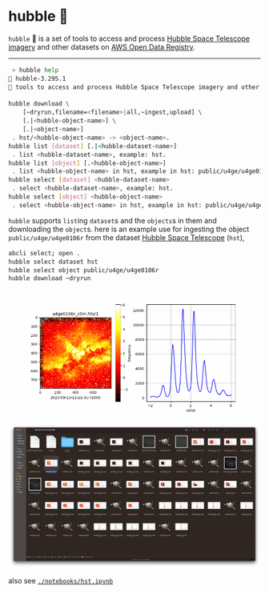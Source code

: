 # hubble 🔭

`hubble` 🔭 is a set of tools to access and process [Hubble Space Telescope imagery](https://registry.opendata.aws/hst/) and other datasets on [AWS Open Data Registry](https://registry.opendata.aws/). 

---

```bash
 > hubble help
🔭 hubble-3.295.1
🔭 tools to access and process Hubble Space Telescope imagery and other datasets on AWS Open Data Registry.

hubble download \
	[~dryrun,filename=<filename>|all,~ingest,upload] \
	[.|<hubble-object-name>] \
	[.|<object-name>]
 . hst/<hubble-object-name> -> <object-name>.
hubble list [dataset] [.|<hubble-dataset-name>]
 . list <hubble-dataset-name>, example: hst.
hubble list [object] [.<hubble-object-name>]
 . list <hubble-object-name> in hst, example in hst: public/u4ge/u4ge0106r.
hubble select [dataset] <hubble-dataset-name>
 . select <hubble-dataset-name>, example: hst.
hubble select [object] <hubble-object-name>
 . select <hubble-object-name> in hst, example in hst: public/u4ge/u4ge0106r.
```

`hubble` supports `list`ing `dataset`s and the `objects`s in them and downloading the `object`s. here is an example use for ingesting the object `public/u4ge/u4ge0106r` from the dataset [Hubble Space Telescope](https://registry.opendata.aws/hst/) (`hst`),


```bash
abcli select; open .
hubble select dataset hst
hubble select object public/u4ge/u4ge0106r
hubble download ~dryrun
```

![image](./assets/hst/u4ge0106r_c0m.gif)

![image](./assets/hst/2023-09-15-19-34-36-01196.png)

also see [`./notebooks/hst.ipynb`](./notebooks/hst.ipynb)